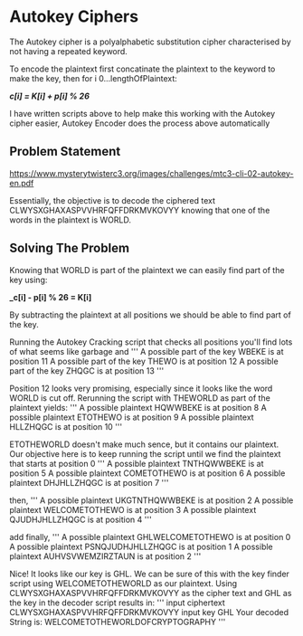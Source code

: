 # Autokey Ciphers
The Autokey cipher is a polyalphabetic substitution cipher characterised by not having a repeated keyword.

To encode the plaintext first concatinate the plaintext to the keyword to make the key, then for i 0...lengthOfPlaintext:

  **_c[i] = K[i] + p[i] % 26_**

I have written scripts above to help make this working with the Autokey cipher easier, Autokey Encoder does the process above automatically
## Problem Statement
https://www.mysterytwisterc3.org/images/challenges/mtc3-cli-02-autokey-en.pdf

Essentially, the objective is to decode the ciphered text CLWYSXGHAXASPVVHRFQFFDRKMVKOVYY knowing that one of the words in the plaintext is WORLD.

## Solving The Problem
Knowing that WORLD is part of the plaintext we can easily find part of the key using:

**_c[i] - p[i] % 26 = K[i]**

By subtracting the plaintext at all positions we should be able to find part of the key.

Running the Autokey Cracking script that checks all positions you'll find lots of what seems like garbage and
'''
A possible part of the key WBEKE is at position 11
A possible part of the key THEWO is at position 12
A possible part of the key ZHQGC is at position 13
'''

Position 12 looks very promising, especially since it looks like the word WORLD is cut off.
Rerunning the script with THEWORLD as part of the plaintext yields:
'''
A possible plaintext HQWWBEKE is at position 8
A possible plaintext ETOTHEWO is at position 9
A possible plaintext HLLZHQGC is at position 10
'''

ETOTHEWORLD doesn't make much sence, but it contains our plaintext. Our objective here is to keep running the script until we find the plaintext that starts at position 0
'''
A possible plaintext TNTHQWWBEKE is at position 5
A possible plaintext COMETOTHEWO is at position 6
A possible plaintext DHJHLLZHQGC is at position 7
'''

then,
'''
A possible plaintext UKGTNTHQWWBEKE is at position 2
A possible plaintext WELCOMETOTHEWO is at position 3
A possible plaintext QJUDHJHLLZHQGC is at position 4
'''

add finally,
'''
A possible plaintext GHLWELCOMETOTHEWO is at position 0
A possible plaintext PSNQJUDHJHLLZHQGC is at position 1
A possible plaintext AUHVSVWEMZIRZTAUN is at position 2
'''

Nice! It looks like our key is GHL. We can be sure of this with the key finder script using WELCOMETOTHEWORLD as our plaintext. Using CLWYSXGHAXASPVVHRFQFFDRKMVKOVYY as the cipher text and GHL as the key in the decoder script results in:
'''
input ciphertext CLWYSXGHAXASPVVHRFQFFDRKMVKOVYY
input key GHL
Your decoded String is: WELCOMETOTHEWORLDOFCRYPTOGRAPHY
'''
